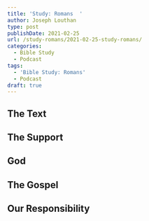 ```yaml
---
title: 'Study: Romans  '
author: Joseph Louthan
type: post
publishDate: 2021-02-25
url: /study-romans/2021-02-25-study-romans/
categories:
  - Bible Study
  - Podcast
tags:
  - 'Bible Study: Romans'
  - Podcast
draft: true
---
```

## The Text



## The Support



## God



## The Gospel



## Our Responsibility



